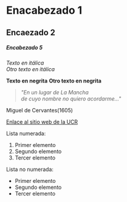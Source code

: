 # Enacabezado 1
## Encaezado 2
##### Encabezado 5


*Texto en itálica*  
_Otro texto en itálica_

**Texto en negrita**
__Otro texto en negrita__

> *"En un lugar de La Mancha  
> de cuyo nombre no quiero acordarme..."*
> 
Miguel de Cervantes(1605)

[Enlace al sitio web de la UCR](https://www.ucr.ac.cr/)


Lista numerada:
1. Primer elemento
2. Segundo elemento
3. Tercer elemento


Lista no numerada:
- Primer elemento
- Segundo elemento
- Tercer elemento


